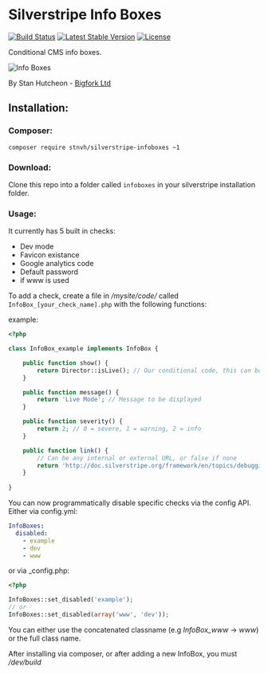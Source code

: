 # Silverstripe Info Boxes
[![Build Status](https://travis-ci.org/stnvh/silverstripe-infoboxes.svg?branch=master)](https://travis-ci.org/stnvh/silverstripe-infoboxes) [![Latest Stable Version](https://poser.pugx.org/stnvh/silverstripe-infoboxes/v/stable.svg)](https://packagist.org/packages/stnvh/silverstripe-infoboxes) [![License](https://poser.pugx.org/stnvh/silverstripe-infoboxes/license.svg)](https://packagist.org/packages/stnvh/silverstripe-infoboxes)

Conditional CMS info boxes.

![Info Boxes](http://f.cl.ly/items/2C0B1J1E02462L3H1d11/Image%202014-07-22%20at%2011.28.36%20am.png)

By Stan Hutcheon - [Bigfork Ltd](http://bigfork.co.uk)

## Installation:

### Composer:

```
composer require stnvh/silverstripe-infoboxes ~1
```

### Download:

Clone this repo into a folder called ```infoboxes``` in your silverstripe installation folder.

### Usage:

It currently has 5 built in checks:

- Dev mode
- Favicon existance
- Google analytics code
- Default password
- if www is used

To add a check, create a file in */mysite/code/* called ```InfoBox_[your_check_name].php``` with the following functions:

example:
```php
<?php

class InfoBox_example implements InfoBox {

	public function show() {
        return Director::isLive(); // Our conditional code, this can be anything as long as it returns true or false
	}

	public function message() {
		return 'Live Mode'; // Message to be displayed
	}

	public function severity() {
		return 2; // 0 = severe, 1 = warning, 2 = info
	}

	public function link() {
		// Can be any internal or external URL, or false if none
		return 'http://doc.silverstripe.org/framework/en/topics/debugging/#environment-types';
	}
    
}

```

You can now programmatically disable specific checks via the config API. Either via config.yml:

```yml
InfoBoxes:
  disabled:
    - example
    - dev
    - www

```

or via _config.php:

```php
<?php

InfoBoxes::set_disabled('example');
// or
InfoBoxes::set_disabled(array('www', 'dev'));

```

You can either use the concatenated classname (e.g *InfoBox_www* -> *www*) or the full class name.

After installing via composer, or after adding a new InfoBox, you must */dev/build*
